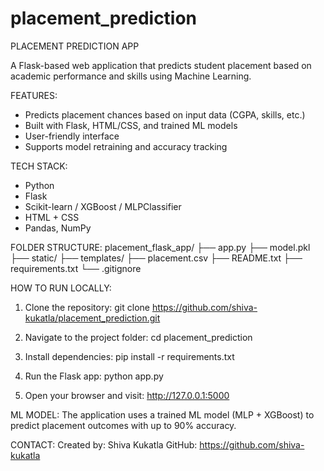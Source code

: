 # placement_prediction
PLACEMENT PREDICTION APP

A Flask-based web application that predicts student placement based on academic performance and skills using Machine Learning.

FEATURES:
- Predicts placement chances based on input data (CGPA, skills, etc.)
- Built with Flask, HTML/CSS, and trained ML models
- User-friendly interface
- Supports model retraining and accuracy tracking

TECH STACK:
- Python
- Flask
- Scikit-learn / XGBoost / MLPClassifier
- HTML + CSS
- Pandas, NumPy

FOLDER STRUCTURE:
placement_flask_app/
├── app.py
├── model.pkl
├── static/
├── templates/
├── placement.csv
├── README.txt
├── requirements.txt
└── .gitignore

HOW TO RUN LOCALLY:

1. Clone the repository:
   git clone https://github.com/shiva-kukatla/placement_prediction.git

2. Navigate to the project folder:
   cd placement_prediction

3. Install dependencies:
   pip install -r requirements.txt

4. Run the Flask app:
   python app.py

5. Open your browser and visit:
   http://127.0.0.1:5000

ML MODEL:
The application uses a trained ML model (MLP + XGBoost) to predict placement outcomes with up to 90% accuracy.

CONTACT:
Created by: Shiva Kukatla
GitHub: https://github.com/shiva-kukatla

